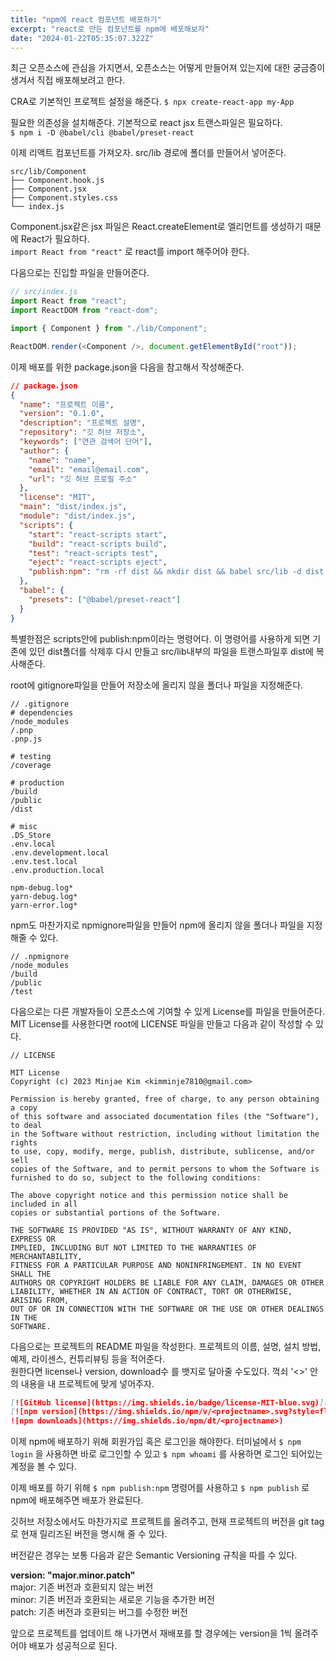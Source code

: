 ```yaml
---
title: "npm에 react 컴포넌트 배포하기"
excerpt: "react로 만든 컴포넌트를 npm에 배포해보자"
date: "2024-01-22T05:35:07.322Z"
---
```


최근 오픈소스에 관심을 가지면서, 오픈소스는 어떻게 만들어져 있는지에 대한 궁금증이 생겨서 직접 배포해보려고 한다.

CRA로 기본적인 프로젝트 설정을 해준다.
`$ npx create-react-app my-App`

필요한 의존성을 설치해준다. 기본적으로 react jsx 트랜스파일은 필요하다.  
`$ npm i -D @babel/cli @babel/preset-react`

이제 리액트 컴포넌트를 가져오자.
src/lib 경로에 폴더를 만들어서 넣어준다.

```shell
src/lib/Component
├── Component.hook.js
├── Component.jsx
├── Component.styles.css
└── index.js
```

Component.jsx같은 jsx 파일은 React.createElement로 엘리먼트를 생성하기 때문에 React가 필요하다.  
`import React from "react"` 로 react를 import 해주어야 한다.

다음으로는 진입할 파일을 만들어준다.

```js
// src/index.js
import React from "react";
import ReactDOM from "react-dom";

import { Component } from "./lib/Component";

ReactDOM.render(<Component />, document.getElementById("root"));
```

이제 배포를 위한 package.json을 다음을 참고해서 작성해준다.

```json
// package.json
{
  "name": "프로젝트 이름",
  "version": "0.1.0",
  "description": "프로젝트 설명",
  "repository": "깃 허브 저장소",
  "keywords": ["연관 검색어 단어"],
  "author": {
    "name": "name",
    "email": "email@email.com",
    "url": "깃 허브 프로필 주소"
  },
  "license": "MIT",
  "main": "dist/index.js",
  "module": "dist/index.js",
  "scripts": {
    "start": "react-scripts start",
    "build": "react-scripts build",
    "test": "react-scripts test",
    "eject": "react-scripts eject",
    "publish:npm": "rm -rf dist && mkdir dist && babel src/lib -d dist --copy-files"
  },
  "babel": {
    "presets": ["@babel/preset-react"]
  }
}
```

특별한점은 scripts안에 publish:npm이라는 명령어다. 이 명령어를 사용하게 되면 기존에 있던 dist폴더를 삭제후 다시 만들고 src/lib내부의 파일을 트랜스파일후 dist에 복사해준다.

root에 gitignore파일을 만들어 저장소에 올리지 않을 폴더나 파일을 지정해준다.

```shell
// .gitignore
# dependencies
/node_modules
/.pnp
.pnp.js

# testing
/coverage

# production
/build
/public
/dist

# misc
.DS_Store
.env.local
.env.development.local
.env.test.local
.env.production.local

npm-debug.log*
yarn-debug.log*
yarn-error.log*
```

npm도 마찬가지로 npmignore파일을 만들어 npm에 올리지 않을 폴더나 파일을 지정해줄 수 있다.

```shell
// .npmignore
/node_modules
/build
/public
/test
```

다음으로는 다른 개발자들이 오픈소스에 기여할 수 있게 License를 파일을 만들어준다. MIT License를 사용한다면 root에 LICENSE 파일을 만들고 다음과 같이 작성할 수 있다.

```shell
// LICENSE

MIT License
Copyright (c) 2023 Minjae Kim <kimminje7810@gmail.com>

Permission is hereby granted, free of charge, to any person obtaining a copy
of this software and associated documentation files (the "Software"), to deal
in the Software without restriction, including without limitation the rights
to use, copy, modify, merge, publish, distribute, sublicense, and/or sell
copies of the Software, and to permit persons to whom the Software is
furnished to do so, subject to the following conditions:

The above copyright notice and this permission notice shall be included in all
copies or substantial portions of the Software.

THE SOFTWARE IS PROVIDED "AS IS", WITHOUT WARRANTY OF ANY KIND, EXPRESS OR
IMPLIED, INCLUDING BUT NOT LIMITED TO THE WARRANTIES OF MERCHANTABILITY,
FITNESS FOR A PARTICULAR PURPOSE AND NONINFRINGEMENT. IN NO EVENT SHALL THE
AUTHORS OR COPYRIGHT HOLDERS BE LIABLE FOR ANY CLAIM, DAMAGES OR OTHER
LIABILITY, WHETHER IN AN ACTION OF CONTRACT, TORT OR OTHERWISE, ARISING FROM,
OUT OF OR IN CONNECTION WITH THE SOFTWARE OR THE USE OR OTHER DEALINGS IN THE
SOFTWARE.
```

다음으로는 프로젝트의 README 파일을 작성한다.
프로젝트의 이름, 설명, 설치 방법, 예제, 라이센스, 컨튜리뷰팅 등을 적어준다.  
원한다면 license나 version, download수 를 뱃지로 달아줄 수도있다.
꺽쇠 '<>' 안의 내용을 내 프로젝트에 맞게 넣어주자.

```md
[![GitHub license](https://img.shields.io/badge/license-MIT-blue.svg)](https://github.com/<username>/<projectname>/blob/main/LICENSE)
[![npm version](https://img.shields.io/npm/v/<projectname>.svg?style=flat)](https://www.npmjs.com/package/<projectname>)
![npm downloads](https://img.shields.io/npm/dt/<projectname>)
```

이제 npm에 배포하기 위해 회원가입 혹은 로그인을 해야한다.
터미널에서 `$ npm login` 을 사용하면 바로 로그인할 수 있고
`$ npm whoami` 를 사용하면 로그인 되어있는 계정을 볼 수 있다.

이제 배포를 하기 위해 `$ npm publish:npm` 명령어를 사용하고 `$ npm publish` 로 npm에 배포해주면 배포가 완료된다.

깃허브 저장소에서도 마찬가지로 프로젝트를 올려주고, 현재 프로젝트의 버전을 git tag로 현재 릴리즈된 버전을 명시해 줄 수 있다.

버전같은 경우는 보통 다음과 같은 Semantic Versioning 규칙을 따를 수 있다.

**version: "major.minor.patch"**  
major: 기존 버전과 호환되지 않는 버전  
minor: 기존 버전과 호환되는 새로운 기능을 추가한 버전  
patch: 기존 버전과 호환되는 버그를 수정한 버전

앞으로 프로젝트를 업데이트 해 나가면서 재배포를 할 경우에는 version을 1씩 올려주어야 배포가 성공적으로 된다.
